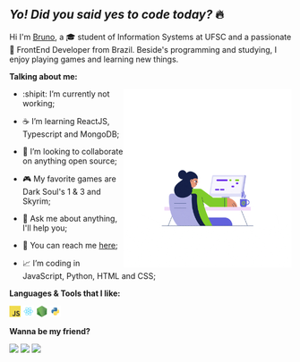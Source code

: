 ## *Yo! Did you said yes to code today?* :fire:

Hi I'm [Bruno](https://www.linkedin.com/in/brunodelias/), a 🎓 student of Information Systems at UFSC and a passionate :notebook: FrontEnd Developer from Brazil. Beside's programming and studying, I enjoy playing games and learning new things.

**Talking about me:**

<img align="right" alt="GIF" src="coding.gif" width="300" height="320" />

- :shipit: I’m currently not working;

- :coffee: I’m learning ReactJS,
  Typescript and MongoDB;

- :open_file_folder: I’m looking to collaborate on anything open source;

- :video_game: My favorite games are Dark Soul's 1 & 3 and Skyrim;  
  
- 💬 Ask me about anything, I'll help you;

- :e-mail: You can reach me [here](https://www.linkedin.com/in/brunodelias/);
  
- 📈 I’m coding in JavaScript, Python, HTML and CSS;
  
<!-- - 📝 [My Resume](); -->

**Languages & Tools that I like:**

<code><img height="20" src="https://raw.githubusercontent.com/github/explore/80688e429a7d4ef2fca1e82350fe8e3517d3494d/topics/javascript/javascript.png"></code>
<code><img height="20" src="https://raw.githubusercontent.com/github/explore/80688e429a7d4ef2fca1e82350fe8e3517d3494d/topics/react/react.png"></code>
<code><img height="20" src="https://raw.githubusercontent.com/github/explore/80688e429a7d4ef2fca1e82350fe8e3517d3494d/topics/nodejs/nodejs.png"></code>
<code><img height="20" src="https://raw.githubusercontent.com/github/explore/80688e429a7d4ef2fca1e82350fe8e3517d3494d/topics/python/python.png"></code>

**Wanna be my friend?**

[<img src="https://img.icons8.com/color/48/000000/linkedin.png" width="3.5%"/>](https://www.linkedin.com/in/brunodelias/)
[<img src="https://img.icons8.com/fluent/48/000000/instagram-new.png" width="3.5%"/>](https://www.instagram.com/brunod.e/)
<a href="mailto:brunodaniel.elias@gmail.com"> <img src="https://img.icons8.com/fluent/48/000000/gmail.png" width="3.5%"/> </a>
